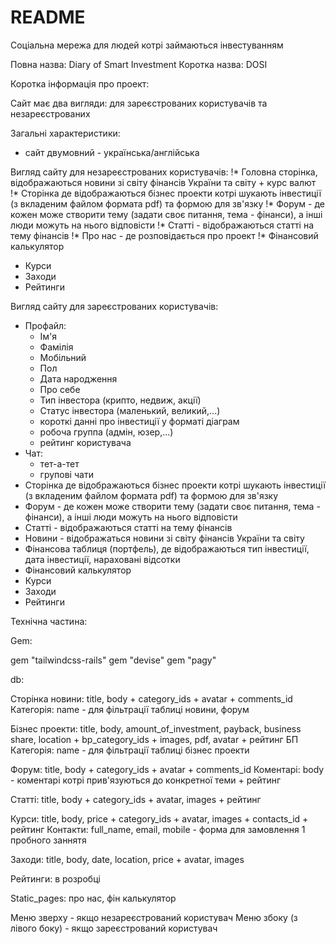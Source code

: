 # README

Соціальна мережа для людей котрі займаються інвестуванням

Повна назва: Diary of Smart Investment
Коротка назва: DOSI

Коротка інформація про проект:

Сайт має два вигляди: для зареєстрованих користувачів та незареєстрованих

Загальні характеристики:
* сайт двумовний - українська/англійська

Вигляд сайту для незареєстрованих користувачів:
!* Головна сторінка, відображаються новини зі світу фінансів України та світу + курс валют
!* Сторінка де відображаються бізнес проекти котрі шукають інвестиції (з вкладеним файлом формата pdf) та формою для зв'язку
!* Форум - де кожен може створити тему (задати своє питання, тема - фінанси), а інші люди можуть на нього відповісти
!* Статті - відображаються статті на тему фінансів
!* Про нас - де розповідається про проект
!* Фінансовий калькулятор
* Курси
* Заходи
* Рейтинги

Вигляд сайту для зареєстрованих користувачів:
* Профайл:
  * Ім'я
  * Фамілія
  * Мобільний
  * Пол
  * Дата народження
  * Про себе
  * Тип інвестора (крипто, недвиж, акції)
  * Статус інвестора (маленький, великий,...)
  * короткі данні про інвестиції у форматі діаграм
  * робоча группа (адмін, юзер,...)
  * рейтинг користувача
* Чат:
  * тет-а-тет
  * групові чати
* Сторінка де відображаються бізнес проекти котрі шукають інвестиції (з вкладеним файлом формата pdf) та формою для зв'язку
* Форум - де кожен може створити тему (задати своє питання, тема - фінанси), а інші люди можуть на нього відповісти
* Статті - відображаються статті на тему фінансів
* Новини - відображаться новини зі світу фінансів України та світу
* Фінансова таблиця (портфель), де відображаються тип інвестиції, дата інвестиції, нараховані відсотки
* Фінансовий калькулятор
* Курси
* Заходи
* Рейтинги

Технічна частина:

Gem:

gem "tailwindcss-rails"
gem "devise"
gem "pagy"

db:

Сторінка новини: title, body + category_ids + avatar + comments_id
Категорія: name - для фільтрації таблиці новини, форум

Бізнес проекти: title, body, amount_of_investment, payback, business share, location + bp_category_ids + images, pdf, avatar + рейтинг
БП Категорія: name - для фільтрації таблиці бізнес проекти

Форум: title, body + category_ids + avatar + comments_id
Коментарі: body - коментарі котрі прив'язуються до конкретної теми + рейтинг

Статті: title, body + category_ids + avatar, images + рейтинг

Курси: title, body, price + category_ids + avatar, images + contacts_id + рейтинг
Контакти: full_name, email, mobile - форма для замовлення 1 пробного заннятя

Заходи: title, body, date, location, price + avatar, images

Рейтинги: в розробці

Static_pages: про нас, фін калькулятор

Меню зверху - якщо незареєстрований користувач
Меню збоку (з лівого боку) - якщо зареєстрований користувач



